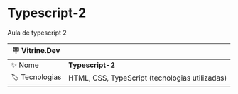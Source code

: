# Typescript-2

Aula de typescript 2

| :placard: Vitrine.Dev |     |
| -------------  | --- |
| :sparkles: Nome        | **Typescript-2**
| :label: Tecnologias | HTML, CSS, TypeScript (tecnologias utilizadas)




